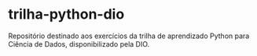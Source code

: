 # trilha-python-dio

Repositório destinado aos exercícios da trilha de aprendizado Python para Ciência de Dados, disponibilizado pela DIO.
